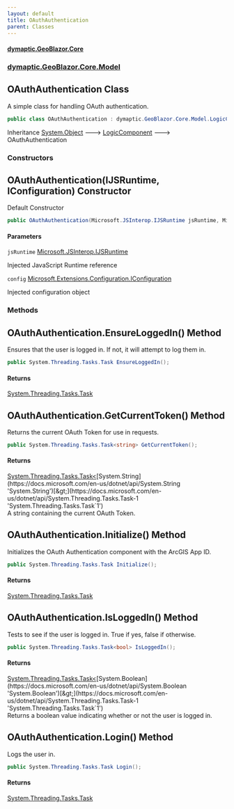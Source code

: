 ```yaml
---
layout: default
title: OAuthAuthentication
parent: Classes
---
```

#### [dymaptic.GeoBlazor.Core](index.html 'index')
### [dymaptic.GeoBlazor.Core.Model](index.html#dymaptic.GeoBlazor.Core.Model 'dymaptic.GeoBlazor.Core.Model')

## OAuthAuthentication Class

A simple class for handling OAuth authentication.

```csharp
public class OAuthAuthentication : dymaptic.GeoBlazor.Core.Model.LogicComponent
```

Inheritance [System.Object](https://docs.microsoft.com/en-us/dotnet/api/System.Object 'System.Object') &#129106; [LogicComponent](dymaptic.GeoBlazor.Core.Model.LogicComponent.html 'dymaptic.GeoBlazor.Core.Model.LogicComponent') &#129106; OAuthAuthentication
### Constructors

<a name='dymaptic.GeoBlazor.Core.Model.OAuthAuthentication.OAuthAuthentication(Microsoft.JSInterop.IJSRuntime,Microsoft.Extensions.Configuration.IConfiguration)'></a>

## OAuthAuthentication(IJSRuntime, IConfiguration) Constructor

Default Constructor

```csharp
public OAuthAuthentication(Microsoft.JSInterop.IJSRuntime jsRuntime, Microsoft.Extensions.Configuration.IConfiguration config);
```
#### Parameters

<a name='dymaptic.GeoBlazor.Core.Model.OAuthAuthentication.OAuthAuthentication(Microsoft.JSInterop.IJSRuntime,Microsoft.Extensions.Configuration.IConfiguration).jsRuntime'></a>

`jsRuntime` [Microsoft.JSInterop.IJSRuntime](https://docs.microsoft.com/en-us/dotnet/api/Microsoft.JSInterop.IJSRuntime 'Microsoft.JSInterop.IJSRuntime')

Injected JavaScript Runtime reference

<a name='dymaptic.GeoBlazor.Core.Model.OAuthAuthentication.OAuthAuthentication(Microsoft.JSInterop.IJSRuntime,Microsoft.Extensions.Configuration.IConfiguration).config'></a>

`config` [Microsoft.Extensions.Configuration.IConfiguration](https://docs.microsoft.com/en-us/dotnet/api/Microsoft.Extensions.Configuration.IConfiguration 'Microsoft.Extensions.Configuration.IConfiguration')

Injected configuration object
### Methods

<a name='dymaptic.GeoBlazor.Core.Model.OAuthAuthentication.EnsureLoggedIn()'></a>

## OAuthAuthentication.EnsureLoggedIn() Method

Ensures that the user is logged in. If not, it will attempt to log them in.

```csharp
public System.Threading.Tasks.Task EnsureLoggedIn();
```

#### Returns
[System.Threading.Tasks.Task](https://docs.microsoft.com/en-us/dotnet/api/System.Threading.Tasks.Task 'System.Threading.Tasks.Task')

<a name='dymaptic.GeoBlazor.Core.Model.OAuthAuthentication.GetCurrentToken()'></a>

## OAuthAuthentication.GetCurrentToken() Method

Returns the current OAuth Token for use in requests.

```csharp
public System.Threading.Tasks.Task<string> GetCurrentToken();
```

#### Returns
[System.Threading.Tasks.Task&lt;](https://docs.microsoft.com/en-us/dotnet/api/System.Threading.Tasks.Task-1 'System.Threading.Tasks.Task`1')[System.String](https://docs.microsoft.com/en-us/dotnet/api/System.String 'System.String')[&gt;](https://docs.microsoft.com/en-us/dotnet/api/System.Threading.Tasks.Task-1 'System.Threading.Tasks.Task`1')  
A string containing the current OAuth Token.

<a name='dymaptic.GeoBlazor.Core.Model.OAuthAuthentication.Initialize()'></a>

## OAuthAuthentication.Initialize() Method

Initializes the OAuth Authentication component with the ArcGIS App ID.

```csharp
public System.Threading.Tasks.Task Initialize();
```

#### Returns
[System.Threading.Tasks.Task](https://docs.microsoft.com/en-us/dotnet/api/System.Threading.Tasks.Task 'System.Threading.Tasks.Task')

<a name='dymaptic.GeoBlazor.Core.Model.OAuthAuthentication.IsLoggedIn()'></a>

## OAuthAuthentication.IsLoggedIn() Method

Tests to see if the user is logged in. True if yes, false if otherwise.

```csharp
public System.Threading.Tasks.Task<bool> IsLoggedIn();
```

#### Returns
[System.Threading.Tasks.Task&lt;](https://docs.microsoft.com/en-us/dotnet/api/System.Threading.Tasks.Task-1 'System.Threading.Tasks.Task`1')[System.Boolean](https://docs.microsoft.com/en-us/dotnet/api/System.Boolean 'System.Boolean')[&gt;](https://docs.microsoft.com/en-us/dotnet/api/System.Threading.Tasks.Task-1 'System.Threading.Tasks.Task`1')  
Returns a boolean value indicating whether or not the user is logged in.

<a name='dymaptic.GeoBlazor.Core.Model.OAuthAuthentication.Login()'></a>

## OAuthAuthentication.Login() Method

Logs the user in.

```csharp
public System.Threading.Tasks.Task Login();
```

#### Returns
[System.Threading.Tasks.Task](https://docs.microsoft.com/en-us/dotnet/api/System.Threading.Tasks.Task 'System.Threading.Tasks.Task')
